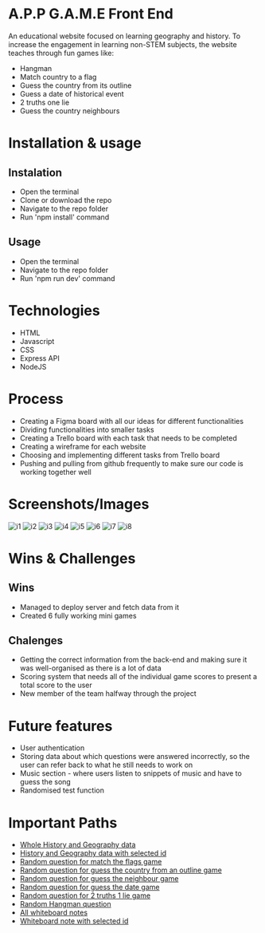 # A.P.P G.A.M.E Front End
An educational website focused on learning geography and history. To increase the engagement in learning non-STEM subjects, the website teaches through fun games like:
- Hangman
- Match country to a flag
- Guess the country from its outline
- Guess a date of historical event
- 2 truths one lie
- Guess the country neighbours

# Installation & usage
## Instalation
- Open the terminal
- Clone or download the repo
- Navigate to the repo folder
- Run 'npm install' command

## Usage
- Open the terminal
- Navigate to the repo folder
- Run 'npm run dev' command

# Technologies
- HTML
- Javascript
- CSS
- Express API
- NodeJS

# Process
- Creating a Figma board with all our ideas for different functionalities
- Dividing functionalities into smaller tasks 
- Creating a Trello board with each task that needs to be completed
- Creating a wireframe for each website
- Choosing and implementing different tasks from Trello board
- Pushing and pulling from github frequently to make sure our code is working together well

# Screenshots/Images
<img src="https://i.ibb.co/zPx5Hys/i1.jpg" alt="i1" border="0">
<img src="https://i.ibb.co/vhXngQn/i2.jpg" alt="i2" border="0">
<img src="https://i.ibb.co/7ry7XWV/i3.jpg" alt="i3" border="0">
<img src="https://i.ibb.co/LJFGMsL/i4.jpg" alt="i4" border="0">
<img src="https://i.ibb.co/4mvKzKW/i5.jpg" alt="i5" border="0">
<img src="https://i.ibb.co/YNMspjw/i6.jpg" alt="i6" border="0">
<img src="https://i.ibb.co/d7HDCyd/i7.jpg" alt="i7" border="0">
<img src="https://i.ibb.co/2ck1sCY/i8.jpg" alt="i8" border="0">

# Wins & Challenges
## Wins
- Managed to deploy server and fetch data from it
- Created 6 fully working mini games

## Chalenges
- Getting the correct information from the back-end and making sure it was well-organised as there is a lot of data
- Scoring system that needs all of the individual game scores to present a total score to the user
- New member of the team halfway through the project

# Future features
- User authentication
- Storing data about which questions were answered incorrectly, so the user can refer back to what he still needs to work on
- Music section - where users listen to snippets of music and have to guess the song
- Randomised test function

# Important Paths
- <a href="https://reddy-1-1-be.onrender.com/data/">Whole History and Geography data </a>
- <a href="https://reddy-1-1-be.onrender.com/data/1">History and Geography data with selected id </a>
- <a href="https://reddy-1-1-be.onrender.com/data/flag-match">Random question for match the flags game </a>
- <a href="https://reddy-1-1-be.onrender.com/data/choosePhoto">Random question for guess the country from an outline game </a>
- <a href="https://reddy-1-1-be.onrender.com/data/neigbours">Random question for guess the neighbour game</a>
- <a href="https://reddy-1-1-be.onrender.com/data/dates">Random question for guess the date game</a>
- <a href="https://reddy-1-1-be.onrender.com/data/two-truth-one-lie">Random question for 2 truths 1 lie game</a>
- <a href="https://reddy-1-1-be.onrender.com/data/hangman">Random Hangman question</a>
- <a href="https://reddy-1-1-be.onrender.com/whiteboard">All whiteboard notes</a>
- <a href="https://reddy-1-1-be.onrender.com/whiteboard/1">Whiteboard note with selected id</a>
